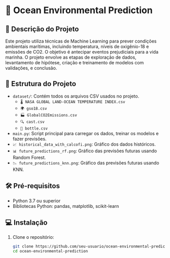# 🌊 Ocean Environmental Prediction

## 📜 Descrição do Projeto

Este projeto utiliza técnicas de Machine Learning para prever condições ambientais marítimas, incluindo temperatura, níveis de oxigênio-18 e emissões de CO2. O objetivo é antecipar eventos prejudiciais para a vida marinha. O projeto envolve as etapas de exploração de dados, levantamento de hipótese, criação e treinamento de modelos com validações, e conclusão.

## 📂 Estrutura do Projeto

- `dataset/`: Contém todos os arquivos CSV usados no projeto.
  - `🌡️ NASA GLOBAL LAND-OCEAN TEMPERATURE INDEX.csv`
  - `🌍 gso18.csv`
  - `🏭 GlobalCO2Emissions.csv`
  - `🔍 cast.csv`
  - `🧪 bottle.csv`
- `main.py`: Script principal para carregar os dados, treinar os modelos e fazer previsões.
- `📈 historical_data_with_calcofi.png`: Gráfico dos dados históricos.
- `📊 future_predictions_rf.png`: Gráfico das previsões futuras usando Random Forest.
- `📉 future_predictions_knn.png`: Gráfico das previsões futuras usando KNN.

## 🛠️ Pré-requisitos

- Python 3.7 ou superior
- Bibliotecas Python: pandas, matplotlib, scikit-learn

## 💻 Instalação

1. Clone o repositório:
   ```bash
   git clone https://github.com/seu-usuario/ocean-environmental-prediction.git
   cd ocean-environmental-prediction
